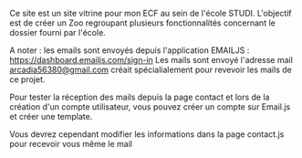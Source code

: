 Ce site est un site vitrine pour mon ECF au sein de l'école STUDI.
L'objectif est de créer un Zoo regroupant plusieurs fonctionnalités concernant le dossier fourni par l'école. 


A noter : les emails sont envoyés depuis l'application EMAILJS :
https://dashboard.emailjs.com/sign-in
Les mails sont envoyé l'adresse mail arcadia56380@gmail.com créait spécialialement pour revevoir les mails de ce projet. 

Pour tester la réception des mails depuis la page contact et lors de la création d'un compte utilisateur, vous pouvez créer un compte sur Email.js et créer une template. 

Vous devrez cependant modifier les informations dans la page contact.js pour recevoir vous même le mail

